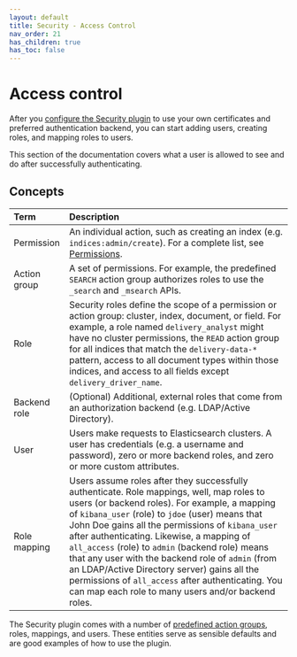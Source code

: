 ```yaml
---
layout: default
title: Security - Access Control
nav_order: 21
has_children: true
has_toc: false
---
```


# Access control

After you [configure the Security plugin](../security-configuration/) to use your own certificates and preferred authentication backend, you can start adding users, creating roles, and mapping roles to users.

This section of the documentation covers what a user is allowed to see and do after successfully authenticating.


## Concepts

Term | Description
:--- | :---
Permission | An individual action, such as creating an index (e.g. `indices:admin/create`). For a complete list, see [Permissions](permissions/).
Action group | A set of permissions. For example, the predefined `SEARCH` action group authorizes roles to use the `_search` and `_msearch` APIs.
Role | Security roles define the scope of a permission or action group: cluster, index, document, or field. For example, a role named `delivery_analyst` might have no cluster permissions, the `READ` action group for all indices that match the `delivery-data-*` pattern, access to all document types within those indices, and access to all fields except `delivery_driver_name`.
Backend role | (Optional) Additional, external roles that come from an authorization backend (e.g. LDAP/Active Directory).
User | Users make requests to Elasticsearch clusters. A user has credentials (e.g. a username and password), zero or more backend roles, and zero or more custom attributes.
Role mapping | Users assume roles after they successfully authenticate. Role mappings, well, map roles to users (or backend roles). For example, a mapping of `kibana_user` (role) to `jdoe` (user) means that John Doe gains all the permissions of `kibana_user` after authenticating. Likewise, a mapping of `all_access` (role) to `admin` (backend role) means that any user with the backend role of `admin` (from an LDAP/Active Directory server) gains all the permissions of `all_access` after authenticating. You can map each role to many users and/or backend roles.

The Security plugin comes with a number of [predefined action groups](default-action-groups/), roles, mappings, and users. These entities serve as sensible defaults and are good examples of how to use the plugin.
